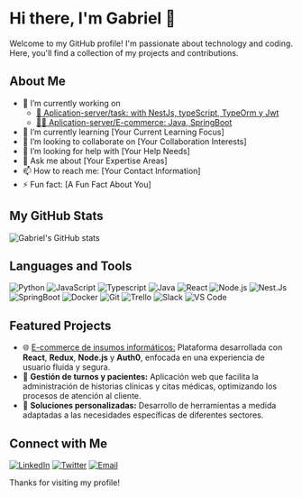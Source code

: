 # Hi there, I'm Gabriel 👋

Welcome to my GitHub profile! I'm passionate about technology and coding. Here, you'll find a collection of my projects and contributions.

## About Me

- 🔭 I’m currently working on
  - [📝 Aplication-server/task: with NestJs, typeScript, TypeOrm y Jwt](https://github.com/gablon29/api_task_crud_nestjs)
  - [💸💲 Aplication-server/E-commerce: Java, SpringBoot](https://github.com/gablon29/ecommerce-springJava)
- 🌱 I’m currently learning [Your Current Learning Focus]
- 👯 I’m looking to collaborate on [Your Collaboration Interests]
- 🤔 I’m looking for help with [Your Help Needs]
- 💬 Ask me about [Your Expertise Areas]
- 📫 How to reach me: [Your Contact Information]
- ⚡ Fun fact: [A Fun Fact About You]

## My GitHub Stats

![Gabriel's GitHub stats](https://github-readme-stats.vercel.app/api?username=gablon29&show_icons=true&theme=radical)

## Languages and Tools

![Python](https://img.shields.io/badge/-Python-000?&logo=Python)
![JavaScript](https://img.shields.io/badge/-JavaScript-000?&logo=JavaScript)
![Typescript](https://img.shields.io/badge/-TypeScript-000?logo=typescript)
![Java](https://badgen.net/badge/Java/000?icon=java)
![React](https://img.shields.io/badge/-React-000?&logo=React)
![Node.js](https://img.shields.io/badge/-Node.js-000?&logo=Node.js)
![Nest.Js](https://img.shields.io/badge/-NestJS-000?logo=nestjs)
![SpringBoot](https://img.shields.io/badge/-Spring_Boot-000?logo=springboot)
![Docker](https://img.shields.io/badge/-Docker-000?&logo=Docker)
![Git](https://img.shields.io/badge/-Git-000?&logo=Git)
![Trello](https://img.shields.io/badge/-Trello-000?logo=trello)
![Slack](https://img.shields.io/badge/-Slack-000?logo=slack)
![VS Code](https://img.shields.io/badge/-VS%20Code-000?&logo=Visual%20Studio%20Code)

## Featured Projects

- 🌐 [E-commerce de insumos informáticos:](https://perisferia-store.vercel.app/) Plataforma desarrollada con **React**, **Redux**, **Node.js** y **Auth0**, enfocada en una experiencia de usuario fluida y segura.  
- 📱 **Gestión de turnos y pacientes:** Aplicación web que facilita la administración de historias clínicas y citas médicas, optimizando los procesos de atención al cliente.  
- 🔧 **Soluciones personalizadas:** Desarrollo de herramientas a medida adaptadas a las necesidades específicas de diferentes sectores. 

## Connect with Me

[![LinkedIn](https://img.shields.io/badge/-LinkedIn-000?&logo=LinkedIn)](https://www.linkedin.com/in/your-linkedin-profile)
[![Twitter](https://img.shields.io/badge/-Twitter-000?&logo=Twitter)](https://twitter.com/your-twitter-handle)
[![Email](https://img.shields.io/badge/-Email-000?&logo=Gmail)](mailto:your.email@example.com)

Thanks for visiting my profile!

